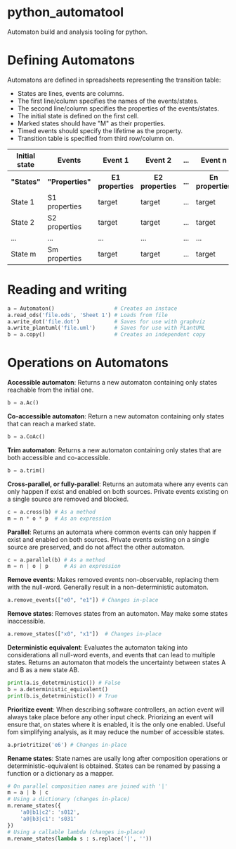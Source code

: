 # python_automatool
Automaton build and analysis tooling for python.

# Defining Automatons

Automatons are defined in spreadsheets representing the transition table:
- States are lines, events are columns.
- The first line/column specifies the names of the events/states.
- The second line/column specifies the properties of the events/states.
- The initial state is defined on the first cell.
- Marked states should have "M" as their properties.
- Timed events should specify the lifetime as the property.
- Transition table is specified from third row/column on.

<table>
<tr><th>Initial state</th><th>Events</th><th>Event 1</th><th>Event 2</th><th>...</th><th>Event n</th></tr>
<tr><th>"States"</th><th>"Properties"</th><th>E1 properties</th><th>E2 properties</th><th>...</th><th>En properties</th></tr>
<tr><td>State 1</td><td>S1 properties</td><td>target</td><td>target</td><td>...</td><td>target</td></tr>
<tr><td>State 2</td><td>S2 properties</td><td>target</td><td>target</td><td>...</td><td>target</td></tr>
<tr><td>...</td><td>...</td><td>...</td><td>...</td><td>...</td><td>...</td></tr>
<tr><td>State m</td><td>Sm properties</td><td>target</td><td>target</td><td>...</td><td>target</td></tr>
</table>

# Reading and writing

```python
a = Automaton()                   # Creates an instace
a.read_ods('file.ods', 'Sheet 1') # Loads from file
a.write_dot('file.dot')           # Saves for use with graphviz
a.write_plantuml('file.uml')      # Saves for use with PLantUML
b = a.copy()                      # Creates an independent copy
```

# Operations on Automatons

**Accessible automaton**: Returns a new automaton containing only states reachable from the initial one.

```python
b = a.Ac()
```

**Co-accessible automaton**: Return a new automaton containing only states that can reach a marked state.

```python
b = a.CoAc()
```

**Trim automaton**: Returns a new automaton containing only states that are both accessible and co-accessible.

```python
b = a.trim()
```

**Cross-parallel, or fully-parallel**: Returns an automata where any events can only happen if exist and enabled on both sources. Private events existing on a single source are removed and blocked.

```python
c = a.cross(b) # As a method
m = n * o * p  # As an expression
```

**Parallel**: Returns an automata where common events can only happen if exist and enabled on both sources. Private events existing on a single source are preserved, and do not affect the other automaton.

```python
c = a.parallel(b) # As a method
m = n | o | p     # As an expression
```

**Remove events**: Makes removed events non-observable, replacing them with the null-word. Generally result in a non-deterministic automaton.

```python
a.remove_events(["e0", "e1"]) # Changes in-place
```

**Remove states**: Removes states from an automaton. May make some states inaccessible.

```python
a.remove_states(["x0", "x1"])  # Changes in-place
```

**Deterministic equivalent**: Evaluates the automaton taking into considerations all null-word events, and events that can lead to multiple states. Returns an automaton that models the uncertainty between states A and B as a new state AB.

```python
print(a.is_detetrministic()) # False
b = a.deterministic_equivalent()
print(b.is_detetrministic()) # True
```

**Prioritize event**: When describing software controllers, an action event will always take place before any other input check. Priorizing an event will ensure that, on states where it is enabled, it is the only one enabled. Useful fom simplifying analysis, as it may reduce the number of accessible states.

```python
a.priotritize('e6') # Changes in-place
```

**Rename states**: State names are usally long after composition operations or deterministic-equivalent is obtained. States can be renamed by passing a function or a dictionary as a mapper.

```python
# On parallel composition names are joined with '|'
m = a | b | c
# Using a dictionary (changes in-place)
m.rename_states({
    'a0|b1|c2': 's012',
    'a0|b3|c1': 's031'
})
# Using a callable lambda (changes in-place)
m.rename_states(lambda s : s.replace('|', ''))

```

